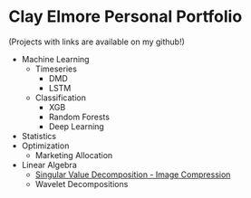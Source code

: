 # Clay Elmore Personal Portfolio

(Projects with links are available on my github!)

* Machine Learning
  * Timeseries
    * DMD
    * LSTM
  * Classification
    * XGB
    * Random Forests
    * Deep Learning
* Statistics
* Optimization
  * Marketing Allocation
* Linear Algebra
  * [Singular Value Decomposition - Image Compression](https://github.com/celmore25/portfolio/blob/master/Notebooks/linear_algebra/SVD_Image_Compression.ipynb)
  * Wavelet Decompositions